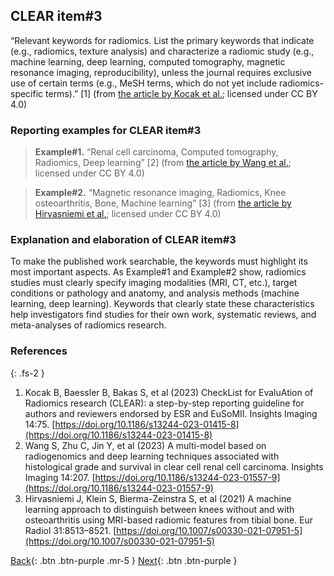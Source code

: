## CLEAR item#3


“Relevant keywords for radiomics. List the primary keywords that indicate (e.g., radiomics, texture analysis) and characterize a radiomic study (e.g., machine learning, deep learning, computed tomography, magnetic resonance imaging, reproducibility), unless the journal requires exclusive use of certain terms (e.g., MeSH terms, which do not yet include radiomics-specific terms).” [1] (from [the article by Kocak et al.](https://insightsimaging.springeropen.com/articles/10.1186/s13244-023-01415-8); licensed under CC BY 4.0)


### Reporting examples for CLEAR item#3

> **Example#1.** “Renal cell carcinoma, Computed tomography, Radiomics, Deep learning” [2] (from [the article by Wang et al.](https://doi.org/10.1186/s13244-023-01557-9); licensed under CC BY 4.0)

> **Example#2.** “Magnetic resonance imaging, Radiomics, Knee osteoarthritis, Bone, Machine learning” [3] (from [the article by Hirvasniemi et al.](https://doi.org/10.1007/s00330-021-07951-5); licensed under CC BY 4.0)

### Explanation and elaboration of CLEAR item#3

To make the published work searchable, the keywords must highlight its most important aspects. As Example#1 and Example#2 show, radiomics studies must clearly specify imaging modalities (MRI, CT, etc.), target conditions or pathology and anatomy, and analysis methods (machine learning, deep learning). Keywords that clearly state these characteristics help investigators find studies for their own work, systematic reviews, and meta-analyses of radiomics research.

### References

{: .fs-2 }

1. 	Kocak B, Baessler B, Bakas S, et al (2023) CheckList for EvaluAtion of Radiomics research (CLEAR): a step-by-step reporting guideline for authors and reviewers endorsed by ESR and EuSoMII. Insights Imaging 14:75. [https://doi.org/10.1186/s13244-023-01415-8](https://doi.org/10.1186/s13244-023-01415-8)
2. 	Wang S, Zhu C, Jin Y, et al (2023) A multi-model based on radiogenomics and deep learning techniques associated with histological grade and survival in clear cell renal cell carcinoma. Insights Imaging 14:207. [https://doi.org/10.1186/s13244-023-01557-9](https://doi.org/10.1186/s13244-023-01557-9)
3. 	Hirvasniemi J, Klein S, Bierma-Zeinstra S, et al (2021) A machine learning approach to distinguish between knees without and with osteoarthritis using MRI-based radiomic features from tibial bone. Eur Radiol 31:8513–8521. [https://doi.org/10.1007/s00330-021-07951-5](https://doi.org/10.1007/s00330-021-07951-5)



[Back](https://radiomic.github.io/CLEAR-E3/docs/Item2.html){: .btn .btn-purple .mr-5 }
[Next](https://radiomic.github.io/CLEAR-E3/docs/Item4.html){: .btn .btn-purple   }
